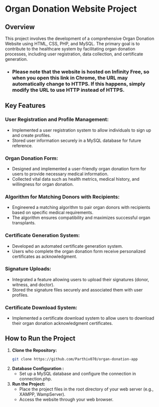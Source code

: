 # Organ Donation Website Project

## Overview

This project involves the development of a comprehensive Organ Donation Website using HTML, CSS, PHP, and MySQL. The primary goal is to contribute to the healthcare system by facilitating organ donation processes, including user registration, data collection, and certificate generation.

- ### Please note that the website is hosted on Infinity Free, so when you open this link in Chrome, the URL may automatically change to HTTPS. If this happens, simply modify the URL to use HTTP instead of HTTPS.

## Key Features

### User Registration and Profile Management:

- Implemented a user registration system to allow individuals to sign up and create profiles.
- Stored user information securely in a MySQL database for future reference.

### Organ Donation Form:

- Designed and implemented a user-friendly organ donation form for users to provide necessary medical information.
- Collected vital data such as health metrics, medical history, and willingness for organ donation.

### Algorithm for Matching Donors with Recipients:

- Engineered a matching algorithm to pair organ donors with recipients based on specific medical requirements.
- The algorithm ensures compatibility and maximizes successful organ transplants.

### Certificate Generation System:

- Developed an automated certificate generation system.
- Users who complete the organ donation form receive personalized certificates as acknowledgment.

### Signature Uploads:

- Integrated a feature allowing users to upload their signatures (donor, witness, and doctor).
- Stored the signature files securely and associated them with user profiles.

### Certificate Download System:

- Implemented a certificate download system to allow users to download their organ donation acknowledgment certificates.

## How to Run the Project

1. **Clone the Repository:**
   ```bash
   git clone https://github.com/Parthiv070/organ-donation-app
   ```
2. **Database Configuration :**
   - Set up a MySQL database and configure the connection in connection.php.
3. **Run the Project:**
   </br>
   - Place the project files in the root directory of your web server (e.g., XAMPP, WampServer).
   - Access the website through your web browser.
